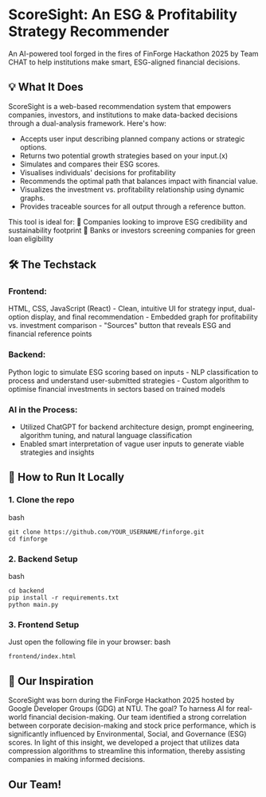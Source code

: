 # ScoreSight: An ESG & Profitability Strategy Recommender
An AI-powered tool forged in the fires of FinForge Hackathon 2025 by Team CHAT to help institutions make smart, ESG-aligned financial decisions.

## 💡 What It Does
ScoreSight is a web-based recommendation system that empowers companies, investors, and institutions to make data-backed decisions through a dual-analysis framework. Here's how:
- Accepts user input describing planned company actions or strategic options.
- Returns two potential growth strategies based on your input.(x)
- Simulates and compares their ESG scores.
- Visualises individuals' decisions for profitability
- Recommends the optimal path that balances impact with financial value.
- Visualizes the investment vs. profitability relationship using dynamic graphs.
- Provides traceable sources for all output through a reference button.

This tool is ideal for:
🏢 Companies looking to improve ESG credibility and sustainability footprint
🏦 Banks or investors screening companies for green loan eligibility

## 🛠 The Techstack
### Frontend:
HTML, CSS, JavaScript (React)
    - Clean, intuitive UI for strategy input, dual-option display, and final recommendation
    - Embedded graph for profitability vs. investment comparison
    - "Sources" button that reveals ESG and financial reference points

### Backend:
Python logic to simulate ESG scoring based on inputs
    - NLP classification to process and understand user-submitted strategies
    - Custom algorithm to optimise financial investments in sectors based on trained models

### AI in the Process:
- Utilized ChatGPT for backend architecture design, prompt engineering, algorithm tuning, and natural language classification
- Enabled smart interpretation of vague user inputs to generate viable strategies and insights

## 🚀 How to Run It Locally
### 1. Clone the repo
bash
```
git clone https://github.com/YOUR_USERNAME/finforge.git
cd finforge
```

### 2. Backend Setup
bash
```
cd backend
pip install -r requirements.txt
python main.py
```

### 3. Frontend Setup
Just open the following file in your browser:
bash
```
frontend/index.html
```

## 🌱 Our Inspiration
ScoreSight was born during the FinForge Hackathon 2025 hosted by Google Developer Groups (GDG) at NTU. The goal? To harness AI for real-world financial decision-making.
Our team identified a strong correlation between corporate decision-making and stock price performance, which is significantly influenced by Environmental, Social, and Governance (ESG) scores. In light of this insight, we developed a project that utilizes data compression algorithms to streamline this information, thereby assisting companies in making informed decisions.


## Our Team!




